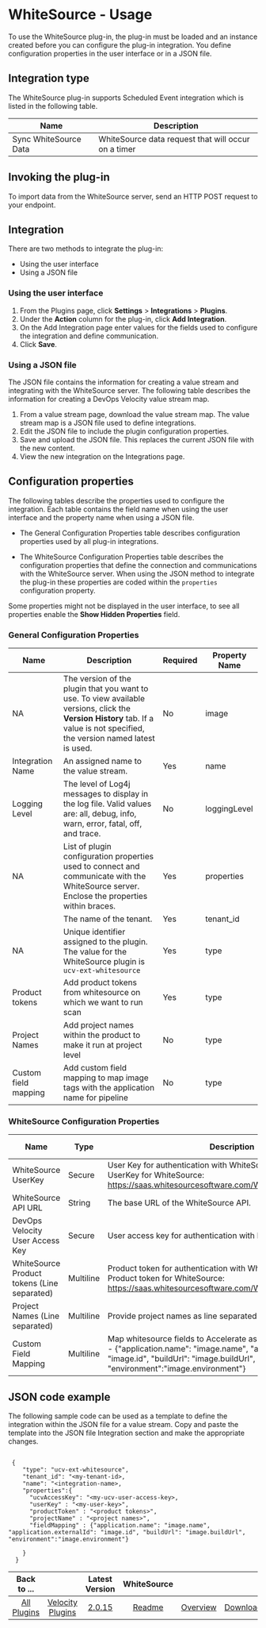 
# WhiteSource - Usage

To use the WhiteSource plug-in, the plug-in must be loaded and an instance created before you can configure the plug-in integration. 
You define configuration properties in the user interface or in a JSON file.


## Integration type

The WhiteSource plug-in supports Scheduled Event integration which is listed in the following table.

| Name | Description |
| --- | --- |
| Sync WhiteSource Data | WhiteSource data request that will occur on a timer |


## Invoking the plug-in


To import data from the WhiteSource server, send an HTTP POST request to your endpoint.


## Integration

There are two
methods to integrate the plug-in:

* Using the user interface
* Using a JSON file


### Using the user interface

1. From the Plugins page, click **Settings** > **Integrations** > **Plugins**.
2. Under the **Action** column for the plug-in, click **Add Integration**.
3. On the Add Integration page enter values for the fields used to configure the integration and
define communication.
4. Click **Save**.


### Using a JSON file

The JSON file contains the information for creating a value stream and 
integrating with the WhiteSource server. The following table describes the information for creating a DevOps Velocity value stream map.

1. From a value stream page, download the value stream map. 
The value stream map is a JSON file used to define integrations.
2. Edit the JSON file to include the plugin configuration properties.
3. Save and upload the JSON file. This replaces the current JSON file with the new content.
4. View the new integration on the Integrations page.


## Configuration properties

The following tables describe the properties used to configure the integration. 
Each table contains the field name when using the user interface and the property name when using a JSON file.

* The General Configuration Properties table describes configuration properties used by all plug-in integrations.

* The WhiteSource Configuration Properties table describes the configuration properties that define the connection and communications with the WhiteSource server. When using the JSON method to integrate the plug-in these properties are coded within the `properties` configuration property.

Some properties might not be displayed in the user interface, to see all properties enable the **Show Hidden Properties** field.

### General Configuration Properties

| Name | Description | Required | Property Name |
| --- | --- | ---| --- |
| NA                   | The version of the plugin that you want to use. To view available versions, click the **Version History** tab. If a value is not specified, the version named latest is used. | No  | image        |
| Integration Name     | An assigned name to the value stream.                                                                                                                                     | Yes | name         |
| Logging Level        | The level of Log4j messages to display in the log file. Valid values are: all, debug, info, warn, error, fatal, off, and trace.                                           | No  | loggingLevel |
| NA                   | List of plugin configuration properties used to connect and communicate with the WhiteSource server. Enclose the properties within braces.                                | Yes | properties   |
|                      | The name of the tenant.                                                                                                                                                   | Yes | tenant\_id   |
| NA                   | Unique identifier assigned to the plugin. The value for the WhiteSource plugin is `ucv-ext-whitesource`                                                                   | Yes | type         |
| Product tokens       | Add product tokens from whitesource on which we want to run scan                                                                                                          | Yes | type         |
| Project Names        | Add project names within the product to make it run at project level                                                                                                      | No  | type         |
| Custom field mapping | Add custom field mapping to map image tags with the application name for pipeline                                                                                         | No  | type         |

### WhiteSource Configuration Properties

| Name | Type | Description | Required | Property Name |
| --- | --- | ---| --- | --- |
| WhiteSource UserKey                      | Secure | User Key for authentication with WhiteSource. URL to get a UserKey for WhiteSource: https://saas.whitesourcesoftware.com/Wss/WSS.html#!userProfile          | Yes | userKey   |
| WhiteSource API URL              | String | The base URL of the WhiteSource API.                    | Yes | wsUrl   |
| DevOps Velocity User Access Key | Secure | User access key for authentication with DevOps Velocity. | Yes | keySecret |
| WhiteSource Product tokens (Line separated)     | Multiline | Product token for authentication with WhiteSource. URL to get a Product token for WhiteSource: https://saas.whitesourcesoftware.com/Wss/WSS.html#!userProfile                    | Yes | productToken   |
| Project Names (Line separated) | Multiline | Provide project names as line separated | No | projectName |
| Custom Field Mapping | Multiline | Map whitesource fields to Accelerate as a JSON Object. Mapping - {"application.name": "image.name", "application.externalId": "image.id", "buildUrl": "image.buildUrl", "environment":"image.environment"} | No | fieldMapping |


## JSON code example

The following sample code can be used as a template to define the integration within the JSON file for a value stream. 
Copy and paste the template into the JSON file Integration section and make the appropriate changes.

```

 {
    "type": "ucv-ext-whitesource",
    "tenant_id": "<my-tenant-id>,
    "name": "<integration-name>,
    "properties":{
      "ucvAccessKey": "<my-ucv-user-access-key>,
      "userKey" : "<my-user-key>",
      "productToken" : "<product tokens>",
      "projectName" : "<project names>",
      "fieldMapping" : {"application.name": "image.name", "application.externalId": "image.id", "buildUrl": "image.buildUrl", "environment":"image.environment"}

    }
  }

```


|Back to ...||Latest Version|WhiteSource |||
| :---: | :---: | :---: | :---: | :---: | :---: |
|[All Plugins](../../index.md)|[Velocity Plugins](../README.md)|[2.0.15](https://raw.githubusercontent.com/UrbanCode/IBM-UCV-PLUGINS/main/files/ucv-ext-whitesource/ucv-ext-whitesource-2.0.15.tar.zip)|[Readme](README.md)|[Overview](overview.md)|[Downloads](downloads.md)|

